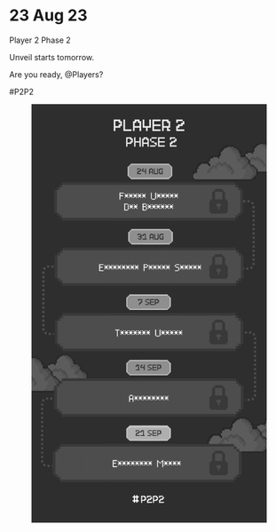 # 23 Aug 23

Player 2 Phase 2

Unveil starts tomorrow.

Are you ready, @Players?

\#P2P2

<figure><img src="../.gitbook/assets/PLAYER_2_PHASE_2.png" alt=""><figcaption></figcaption></figure>
